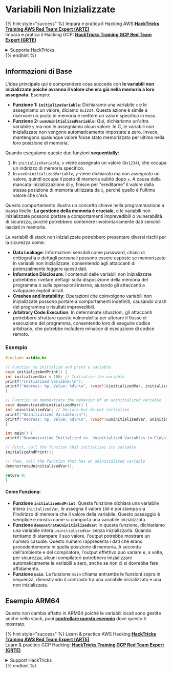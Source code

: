 # Variabili Non Inizializzate

{% hint style="success" %}
Impara e pratica il Hacking AWS:<img src="/.gitbook/assets/arte.png" alt="" data-size="line">[**HackTricks Training AWS Red Team Expert (ARTE)**](https://training.hacktricks.xyz/courses/arte)<img src="/.gitbook/assets/arte.png" alt="" data-size="line">\
Impara e pratica il Hacking GCP: <img src="/.gitbook/assets/grte.png" alt="" data-size="line">[**HackTricks Training GCP Red Team Expert (GRTE)**<img src="/.gitbook/assets/grte.png" alt="" data-size="line">](https://training.hacktricks.xyz/courses/grte)

<details>

<summary>Supporta HackTricks</summary>

* Controlla i [**piani di abbonamento**](https://github.com/sponsors/carlospolop)!
* **Unisciti al** 💬 [**gruppo Discord**](https://discord.gg/hRep4RUj7f) o al [**gruppo telegram**](https://t.me/peass) o **seguici** su **Twitter** 🐦 [**@hacktricks\_live**](https://twitter.com/hacktricks\_live)**.**
* **Condividi trucchi di hacking inviando PR ai** [**HackTricks**](https://github.com/carlospolop/hacktricks) e [**HackTricks Cloud**](https://github.com/carlospolop/hacktricks-cloud) repos su github.

</details>
{% endhint %}

## Informazioni di Base

L'idea principale qui è comprendere cosa succede con **le variabili non inizializzate poiché avranno il valore che era già nella memoria a loro assegnata.** Esempio:

* **Funzione 1: `initializeVariable`**: Dichiaramo una variabile `x` e le assegniamo un valore, diciamo `0x1234`. Questa azione è simile a riservare un posto in memoria e mettere un valore specifico in esso.
* **Funzione 2: `useUninitializedVariable`**: Qui, dichiariamo un'altra variabile `y` ma non le assegniamo alcun valore. In C, le variabili non inizializzate non vengono automaticamente impostate a zero. Invece, mantengono qualunque valore fosse stato memorizzato per ultimo nella loro posizione di memoria.

Quando eseguiamo queste due funzioni **sequentially**:

1. In `initializeVariable`, `x` viene assegnato un valore (`0x1234`), che occupa un indirizzo di memoria specifico.
2. In `useUninitializedVariable`, `y` viene dichiarato ma non assegnato un valore, quindi occupa il posto di memoria subito dopo `x`. A causa della mancata inizializzazione di `y`, finisce per "ereditarne" il valore dalla stessa posizione di memoria utilizzata da `x`, perché quello è l'ultimo valore che c'era.

Questo comportamento illustra un concetto chiave nella programmazione a basso livello: **La gestione della memoria è cruciale**, e le variabili non inizializzate possono portare a comportamenti imprevedibili o vulnerabilità di sicurezza, poiché potrebbero contenere involontariamente dati sensibili lasciati in memoria.

Le variabili di stack non inizializzate potrebbero presentare diversi rischi per la sicurezza come:

* **Data Leakage**: Informazioni sensibili come password, chiavi di crittografia o dettagli personali possono essere esposte se memorizzate in variabili non inizializzate, consentendo agli attaccanti di potenzialmente leggere questi dati.
* **Information Disclosure**: I contenuti delle variabili non inizializzate potrebbero rivelare dettagli sulla disposizione della memoria del programma o sulle operazioni interne, aiutando gli attaccanti a sviluppare exploit mirati.
* **Crashes and Instability**: Operazioni che coinvolgono variabili non inizializzate possono portare a comportamenti indefiniti, causando crash del programma o risultati imprevedibili.
* **Arbitrary Code Execution**: In determinate situazioni, gli attaccanti potrebbero sfruttare queste vulnerabilità per alterare il flusso di esecuzione del programma, consentendo loro di eseguire codice arbitrario, che potrebbe includere minacce di esecuzione di codice remoto.

### Esempio
```c
#include <stdio.h>

// Function to initialize and print a variable
void initializeAndPrint() {
int initializedVar = 100; // Initialize the variable
printf("Initialized Variable:\n");
printf("Address: %p, Value: %d\n\n", (void*)&initializedVar, initializedVar);
}

// Function to demonstrate the behavior of an uninitialized variable
void demonstrateUninitializedVar() {
int uninitializedVar; // Declare but do not initialize
printf("Uninitialized Variable:\n");
printf("Address: %p, Value: %d\n\n", (void*)&uninitializedVar, uninitializedVar);
}

int main() {
printf("Demonstrating Initialized vs. Uninitialized Variables in C\n\n");

// First, call the function that initializes its variable
initializeAndPrint();

// Then, call the function that has an uninitialized variable
demonstrateUninitializedVar();

return 0;
}
```
#### Come Funziona:

* **Funzione `initializeAndPrint`**: Questa funzione dichiara una variabile intera `initializedVar`, le assegna il valore `100` e poi stampa sia l'indirizzo di memoria che il valore della variabile. Questo passaggio è semplice e mostra come si comporta una variabile inizializzata.
* **Funzione `demonstrateUninitializedVar`**: In questa funzione, dichiariamo una variabile intera `uninitializedVar` senza inizializzarla. Quando tentiamo di stampare il suo valore, l'output potrebbe mostrare un numero casuale. Questo numero rappresenta i dati che erano precedentemente in quella posizione di memoria. A seconda dell'ambiente e del compilatore, l'output effettivo può variare e, a volte, per sicurezza, alcuni compilatori potrebbero inizializzare automaticamente le variabili a zero, anche se non ci si dovrebbe fare affidamento.
* **Funzione `main`**: La funzione `main` chiama entrambe le funzioni sopra in sequenza, dimostrando il contrasto tra una variabile inizializzata e una non inizializzata.

## Esempio ARM64

Questo non cambia affatto in ARM64 poiché le variabili locali sono gestite anche nello stack, puoi [**controllare questo esempio**](https://8ksec.io/arm64-reversing-and-exploitation-part-6-exploiting-an-uninitialized-stack-variable-vulnerability/) dove questo è mostrato.

{% hint style="success" %}
Learn & practice AWS Hacking:<img src="/.gitbook/assets/arte.png" alt="" data-size="line">[**HackTricks Training AWS Red Team Expert (ARTE)**](https://training.hacktricks.xyz/courses/arte)<img src="/.gitbook/assets/arte.png" alt="" data-size="line">\
Learn & practice GCP Hacking: <img src="/.gitbook/assets/grte.png" alt="" data-size="line">[**HackTricks Training GCP Red Team Expert (GRTE)**<img src="/.gitbook/assets/grte.png" alt="" data-size="line">](https://training.hacktricks.xyz/courses/grte)

<details>

<summary>Support HackTricks</summary>

* Check the [**subscription plans**](https://github.com/sponsors/carlospolop)!
* **Join the** 💬 [**Discord group**](https://discord.gg/hRep4RUj7f) or the [**telegram group**](https://t.me/peass) or **follow** us on **Twitter** 🐦 [**@hacktricks\_live**](https://twitter.com/hacktricks\_live)**.**
* **Share hacking tricks by submitting PRs to the** [**HackTricks**](https://github.com/carlospolop/hacktricks) and [**HackTricks Cloud**](https://github.com/carlospolop/hacktricks-cloud) github repos.

</details>
{% endhint %}
